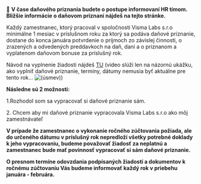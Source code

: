 🧾 **V čase daňového priznania budete o postupe informovaní HR tímom. Bližšie informácie o daňovom priznaní nájdeš na tejto stránke.**

Každý zamestnanec, ktorý pracoval v spoločnosti Visma Labs s.r.o minimálne 1 mesiac v príslušnom roku za ktorý sa podáva daňové priznanie, dostane do konca januára potvrdenie o príjmoch zo závislej činnosti, o zrazených a odvedených preddavkoch na daň, dani a o priznanom a vyplatenom daňovom bonuse za príslušný rok.

Návod na vyplnenie žiadosti nájdeš [TU](https://drive.google.com/file/d/173pzLnP6Ndp3Ci7DYgKmL0OXUxOXuVs2/view) (video slúži len na názornú ukážku, ako vyplniť daňové priznanie, termíny, dátumy nemusia byť aktuálne pre tento rok... ![(úsmev)](https://confluence.visma.com/s/-4s74v0/8804/1yuue1v/_/images/icons/emoticons/smile.svg))

**Následne sú 2 možnosti:**

1.Rozhodol som sa vypracovať si daňové priznanie sám.

2\. Chcem aby mi daňové priznanie vypracovala Visma Labs s.r.o ako môj zamestnávateľ

**V prípade že zamestnanec o vykonanie ročného zúčtovania požiada, ale do určeného dátumu v príslušný rok nepredloží všetky potrebné doklady k jeho vypracovaniu, budeme považovať žiadosť za neplatnú a zamestnanec bude mať povinnosť vypracovať si sám daňové priznanie.**

**O presnom termíne odovzdania podpísaných žiadostí a dokumentov k ročnému zúčtovaniu Vás budeme informovať každý rok v priebehu januára - februára.**
